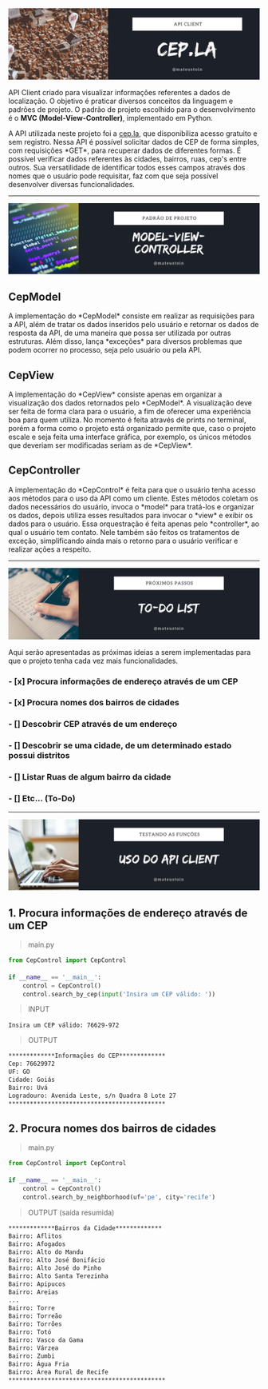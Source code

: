 <img src="img/header-github.png" style="height:300px, ">

<!--- # Requisição de CEP, Rua, Cidade e Estados --->

<p>
    API Client criado para visualizar informações referentes a dados de localização. O objetivo é praticar diversos conceitos da linguagem e padrões de projeto. O padrão de projeto escolhido para o desenvolvimento é o <b>MVC (Model-View-Controller)</b>, implementado em Python.
</p>

<p>
    A API utilizada neste projeto foi a <a href="http://cep.la">cep.la</a>, que disponibiliza acesso gratuito e sem registro. Nessa API é possível solicitar dados de CEP de forma simples, com requisições *GET*, para recuperar dados de diferentes formas. É possível verificar dados referentes às cidades, bairros, ruas, cep's entre outros. Sua versatilidade de identificar todos esses campos através dos nomes que o usuário pode requisitar, faz com que seja possível desenvolver diversas funcionalidades.
</p>

---

<img src="img/model-view-controller2.png" style="height:300px, ">

## CepModel

<p>
    A implementação do *CepModel* consiste em realizar as requisições para a API, além de tratar os dados inseridos pelo usuário e retornar os dados de resposta da API, de uma maneira que possa ser utilizada por outras estruturas. Além disso, lança *exceções* para diversos problemas que podem ocorrer no processo, seja pelo usuário ou pela API.
</p>

## CepView

<p>
    A implementação do *CepView* consiste apenas em organizar a visualização dos dados retornados pelo *CepModel*. A visualização deve ser feita de forma clara para o usuário, a fim de oferecer uma experiência boa para quem utiliza. No momento é feita através de prints no terminal, porém a forma como o projeto está organizado permite que, caso o projeto escale e seja feita uma interface gráfica, por exemplo, os únicos métodos que deveriam ser modificadas seriam as de *CepView*. 
</p>

## CepController

<p>
    A implementação do *CepControl* é feita para que o usuário tenha acesso aos métodos para o uso da API como um cliente. Estes métodos coletam os dados necessários do usuário, invoca o *model* para tratá-los e organizar os dados, depois utiliza esses resultados para invocar o *view* e exibir os dados para o usuário. Essa orquestração é feita apenas pelo *controller*, ao qual o usuário tem contato. Nele também são feitos os tratamentos de exceção, simplificando ainda mais o retorno para o usuário verificar e realizar ações a respeito.
</p>

---

<img src="img/todo-list.png" style="height:300px, ">

<p>
    Aqui serão apresentadas as próximas ideias a serem implementadas para que o projeto tenha cada vez mais funcionalidades.
</p>

### - [x] Procura informações de endereço através de um CEP
### - [x] Procura nomes dos bairros de cidades
### - [] Descobrir CEP através de um endereço
### - [] Descobrir se uma cidade, de um determinado estado possui distritos
### - [] Listar Ruas de algum bairro da cidade
### - [] Etc... (To-Do)

---

<img src="img/usage.png" style="height:300px, ">

## 1. Procura informações de endereço através de um CEP

> main.py

```python
from CepControl import CepControl

if __name__ == '__main__':
    control = CepControl()
    control.search_by_cep(input('Insira um CEP válido: '))
```
> INPUT 

```Insira um CEP válido: 76629-972```

> OUTPUT
```
*************Informações do CEP*************
Cep: 76629972
UF: GO
Cidade: Goiás
Bairro: Uvá
Logradouro: Avenida Leste, s/n Quadra 8 Lote 27
********************************************
```

## 2. Procura nomes dos bairros de cidades

> main.py

```python
from CepControl import CepControl

if __name__ == '__main__':
    control = CepControl()
    control.search_by_neighborhood(uf='pe', city='recife')
```

> OUTPUT (saída resumida)
```
*************Bairros da Cidade*************
Bairro: Aflitos
Bairro: Afogados
Bairro: Alto do Mandu
Bairro: Alto José Bonifácio
Bairro: Alto José do Pinho
Bairro: Alto Santa Terezinha
Bairro: Apipucos
Bairro: Areias
...
Bairro: Torre
Bairro: Torreão
Bairro: Torrões
Bairro: Totó
Bairro: Vasco da Gama
Bairro: Várzea
Bairro: Zumbi
Bairro: Água Fria
Bairro: Área Rural de Recife
********************************************
```